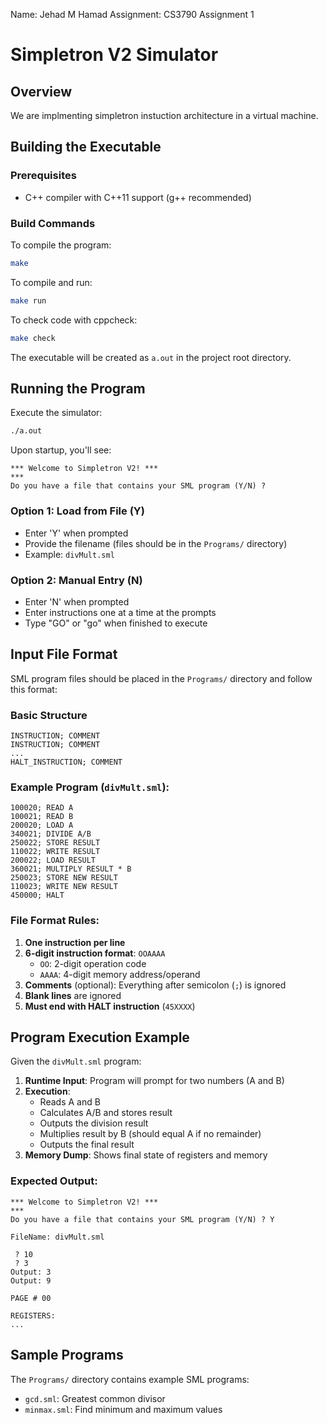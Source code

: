 Name: Jehad M Hamad
Assignment: CS3790 Assignment 1

# Simpletron V2 Simulator

## Overview

We are implmenting simpletron instuction architecture in a virtual machine.

## Building the Executable

### Prerequisites
- C++ compiler with C++11 support (g++ recommended)


### Build Commands

To compile the program:
```bash
make
```

To compile and run:
```bash
make run
```

To check code with cppcheck:
```bash
make check
```

The executable will be created as `a.out` in the project root directory.

## Running the Program

Execute the simulator:
```bash
./a.out
```

Upon startup, you'll see:
```
*** Welcome to Simpletron V2! ***
***
Do you have a file that contains your SML program (Y/N) ?
```

### Option 1: Load from File (Y)
- Enter 'Y' when prompted
- Provide the filename (files should be in the `Programs/` directory)
- Example: `divMult.sml`

### Option 2: Manual Entry (N)
- Enter 'N' when prompted
- Enter instructions one at a time at the prompts
- Type "GO" or "go" when finished to execute

## Input File Format

SML program files should be placed in the `Programs/` directory and follow this format:

### Basic Structure
```
INSTRUCTION; COMMENT
INSTRUCTION; COMMENT
...
HALT_INSTRUCTION; COMMENT
```

### Example Program (`divMult.sml`):
```
100020; READ A
100021; READ B
200020; LOAD A
340021; DIVIDE A/B
250022; STORE RESULT
110022; WRITE RESULT
200022; LOAD RESULT
360021; MULTIPLY RESULT * B
250023; STORE NEW RESULT
110023; WRITE NEW RESULT
450000; HALT
```

### File Format Rules:
1. **One instruction per line**
2. **6-digit instruction format**: `OOAAAA`
   - `OO`: 2-digit operation code
   - `AAAA`: 4-digit memory address/operand
3. **Comments** (optional): Everything after semicolon (`;`) is ignored
4. **Blank lines** are ignored
5. **Must end with HALT instruction** (`45XXXX`)



## Program Execution Example

Given the `divMult.sml` program:

1. **Runtime Input**: Program will prompt for two numbers (A and B)
2. **Execution**: 
   - Reads A and B
   - Calculates A/B and stores result
   - Outputs the division result
   - Multiplies result by B (should equal A if no remainder)
   - Outputs the final result
3. **Memory Dump**: Shows final state of registers and memory

### Expected Output:
```
*** Welcome to Simpletron V2! ***
***
Do you have a file that contains your SML program (Y/N) ? Y

FileName: divMult.sml

 ? 10
 ? 3
Output: 3
Output: 9

PAGE # 00

REGISTERS:
...
```


## Sample Programs

The `Programs/` directory contains example SML programs:
- `gcd.sml`: Greatest common divisor
- `minmax.sml`: Find minimum and maximum values

